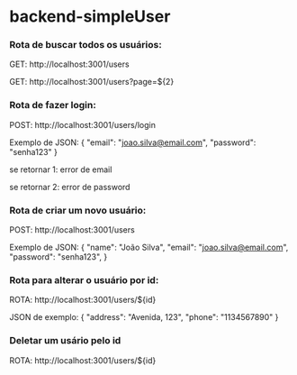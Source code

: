 # backend-simpleUser

### Rota de buscar todos os usuários:
GET: http://localhost:3001/users

GET: http://localhost:3001/users?page=${2}

### Rota de fazer login:
POST: http://localhost:3001/users/login

Exemplo de JSON:
{
    "email": "joao.silva@email.com",
    "password": "senha123"
}

se retornar 1: error de email

se retornar 2: error de password


### Rota de criar um novo usuário:
POST: http://localhost:3001/users

Exemplo de JSON:
{
    "name": "João Silva",
    "email": "joao.silva@email.com",
    "password": "senha123",
}

### Rota para alterar o usuário por id:
ROTA: http://localhost:3001/users/${id}

JSON de exemplo:
{
    "address": "Avenida, 123",
    "phone": "1134567890"
}


### Deletar um usário pelo id
ROTA: http://localhost:3001/users/${id}
